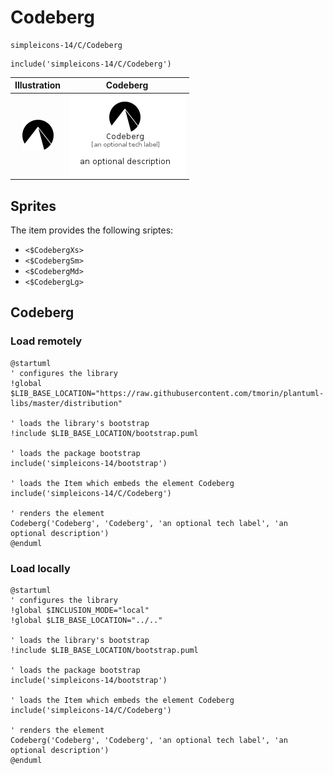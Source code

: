 # Codeberg


```text
simpleicons-14/C/Codeberg
```

```text
include('simpleicons-14/C/Codeberg')
```



| Illustration | Codeberg |
| :---: | :---: |
| ![illustration for Illustration](../../simpleicons-14/C/Codeberg.png) | ![illustration for Codeberg](../../simpleicons-14/C/Codeberg.Local.png) |



## Sprites
The item provides the following sriptes:

- `<$CodebergXs>`
- `<$CodebergSm>`
- `<$CodebergMd>`
- `<$CodebergLg>`





## Codeberg

### Load remotely
```plantuml
@startuml
' configures the library
!global $LIB_BASE_LOCATION="https://raw.githubusercontent.com/tmorin/plantuml-libs/master/distribution"

' loads the library's bootstrap
!include $LIB_BASE_LOCATION/bootstrap.puml

' loads the package bootstrap
include('simpleicons-14/bootstrap')

' loads the Item which embeds the element Codeberg
include('simpleicons-14/C/Codeberg')

' renders the element
Codeberg('Codeberg', 'Codeberg', 'an optional tech label', 'an optional description')
@enduml
```

### Load locally
```plantuml
@startuml
' configures the library
!global $INCLUSION_MODE="local"
!global $LIB_BASE_LOCATION="../.."

' loads the library's bootstrap
!include $LIB_BASE_LOCATION/bootstrap.puml

' loads the package bootstrap
include('simpleicons-14/bootstrap')

' loads the Item which embeds the element Codeberg
include('simpleicons-14/C/Codeberg')

' renders the element
Codeberg('Codeberg', 'Codeberg', 'an optional tech label', 'an optional description')
@enduml
```

